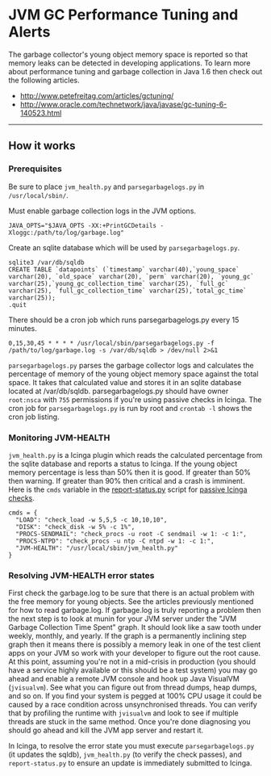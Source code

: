 # JVM GC Performance Tuning and Alerts

The garbage collector's young object memory space is reported so that memory leaks can be detected in developing applications.  To learn more about performance tuning and garbage collection in Java 1.6 then check out the following articles.

* http://www.petefreitag.com/articles/gctuning/
* http://www.oracle.com/technetwork/java/javase/gc-tuning-6-140523.html

---
## How it works

### Prerequisites

Be sure to place `jvm_health.py` and `parsegarbagelogs.py` in `/usr/local/sbin/`.

Must enable garbage collection logs in the JVM options.

    JAVA_OPTS="$JAVA_OPTS -XX:+PrintGCDetails -Xloggc:/path/to/log/garbage.log"

Create an sqlite database which will be used by `parsegarbagelogs.py`.


    sqlite3 /var/db/sqldb
    CREATE TABLE `datapoints` (`timestamp` varchar(40),`young_space` varchar(20), `old_space` varchar(20), `perm` varchar(20), `young_gc` varchar(25),`young_gc_collection_time` varchar(25), `full_gc` varchar(25), `full_gc_collection_time` varchar(25),`total_gc_time` varchar(25));
    .quit

There should be a cron job which runs parsegarbagelogs.py every 15 minutes.

    0,15,30,45 * * * * /usr/local/sbin/parsegarbagelogs.py -f /path/to/log/garbage.log -s /var/db/sqldb > /dev/null 2>&1


`parsegarbagelogs.py` parses the garbage collector logs and calculates the percentage of memory of the young object memory space against the total space. It takes that calculated value and stores it in an sqlite database located at /var/db/sqldb. parsegarbagelogs.py should have owner `root:nsca` with `755` permissions if you're using passive checks in Icinga. The cron job for `parsegarbagelogs.py` is run by root and `crontab -l` shows the cron job listing.

### Monitoring JVM-HEALTH

`jvm_health.py` is a Icinga plugin which reads the calculated percentage from the sqlite database and reports a status to Icinga. If the young object memory percentage is less than 50% then it is good. If greater than 50% then warning. If greater than 90% then critical and a crash is imminent. Here is the `cmds` variable in the [report-status.py](https://github.com/sag47/drexel-university/blob/master/icinga/scripts/report-status.py) script for [passive Icinga checks](http://docs.icinga.org/latest/en/passivechecks.html).

    cmds = {
      "LOAD": "check_load -w 5,5,5 -c 10,10,10",
      "DISK": "check_disk -w 5% -c 1%",
      "PROCS-SENDMAIL": "check_procs -u root -C sendmail -w 1: -c 1:",
      "PROCS-NTPD": "check_procs -u ntp -C ntpd -w 1: -c 1:",
      "JVM-HEALTH": "/usr/local/sbin/jvm_health.py"
    }

### Resolving JVM-HEALTH error states

First check the garbage.log to be sure that there is an actual problem with the free memory for young objects. See the articles previously mentioned for how to read garbage.log.  If garbage.log is truly reporting a problem then the next step is to look at munin for your JVM server under the "JVM Garbage Collection Time Spent" graph. It should look like a saw tooth under weekly, monthly, and yearly. If the graph is a permanently inclining step graph then it means there is possibly a memory leak in one of the test client apps on your JVM so work with your developer to figure out the root cause.  At this point, assuming you're not in a mid-crisis in production (you should have a service highly available or this should be a test system) you may go ahead and enable a remote JVM console and hook up Java VisualVM (`jvisualvm`).  See what you can figure out from thread dumps, heap dumps, and so on.  If you find your system is pegged at 100% CPU usage it could be caused by a race condition across unsynchronised threads.  You can verify that by profiling the runtime with `jvisualvm` and look to see if multiple threads are stuck in the same method.  Once you're done diagnosing you should go ahead and kill the JVM app server and restart it.

In Icinga, to resolve the error state you must execute `parsegarbagelogs.py` (it updates the sqldb), `jvm_health.py` (to verify the check passes), and `report-status.py` to ensure an update is immediately submitted to Icinga.
